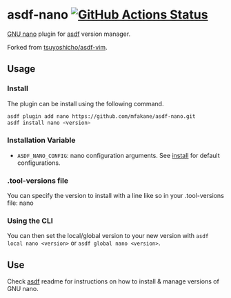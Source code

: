 # asdf-nano [![GitHub Actions Status](https://github.com/mfakane/asdf-nano/actions/workflows/build.yml/badge.svg?branch=master)](https://github.com/mfakane/asdf-nano/actions)

[GNU nano](https://www.nano-editor.org/) plugin for [asdf](https://github.com/asdf-vm/asdf) version manager.

Forked from [tsuyoshicho/asdf-vim](https://github.com/tsuyoshicho/asdf-vim).

## Usage

### Install

The plugin can be install using the following command.

```sh
asdf plugin add nano https://github.com/mfakane/asdf-nano.git
asdf install nano <version>
```

### Installation Variable

- `ASDF_NANO_CONFIG`: nano configuration arguments. See [install](bin/install) for default configurations.

### .tool-versions file

You can specify the version to install with a line like so in your .tool-versions file:
nano <version>

### Using the CLI

You can then set the local/global version to your new version with `asdf local nano <version>` or `asdf global nano <version>`.

## Use

Check [asdf](https://github.com/asdf-vm/asdf) readme for instructions on how to install & manage versions of GNU nano.
